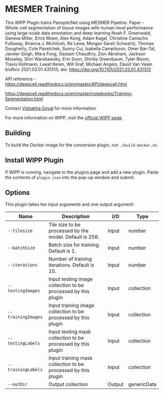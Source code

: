 # MESMER Training

This WIPP Plugin trains PanopticNet using MESMER Pipeline.
Paper - 
Whole-cell segmentation of tissue images with human-level performance using large-scale data annotation and deep learning
Noah F. Greenwald, Geneva Miller, Erick Moen, Alex Kong, Adam Kagel, Christine Camacho Fullaway, Brianna J. McIntosh, Ke Leow, Morgan Sarah Schwartz, Thomas Dougherty, Cole Pavelchek, Sunny Cui, Isabella Camplisson, Omer Bar-Tal, Jaiveer Singh, Mara Fong, Gautam Chaudhry, Zion Abraham, Jackson Moseley, Shiri Warshawsky, Erin Soon, Shirley Greenbaum, Tyler Risom, Travis Hollmann, Leeat Keren, Will Graf, Michael Angelo, David Van Valen
bioRxiv 2021.03.01.431313; doi: https://doi.org/10.1101/2021.03.01.431313

API reference - 
https://deepcell.readthedocs.io/en/master/API/deepcell.html

https://deepcell.readthedocs.io/en/master/notebooks/Training-Segmentation.html

Contact [Vishakha Goyal](mailto:vishakha.goyal@nih.gov) for more information.

For more information on WIPP, visit the [official WIPP page](https://isg.nist.gov/deepzoomweb/software/wipp).

## Building

To build the Docker image for the conversion plugin, run
`./build-docker.sh`.

## Install WIPP Plugin

If WIPP is running, navigate to the plugins page and add a new plugin. Paste the contents of `plugin.json` into the pop-up window and submit.

## Options

This plugin takes ten input arguments and one output argument:

| Name          | Description             | I/O    | Type   |
|---------------|-------------------------|--------|--------|
| `--tilesize` | Tile size to be processed by the model. Default is 256. | Input | number |
| `--batchSize` | Batch size for training. Default is 1. | Input | number |
| `--iterations` | Number of training iterations. Default is 10. | Input | number |
| `--testingImages` | Input testing image collection to be processed by this plugin | Input | collection |
| `--trainingImages` | Input training image collection to be processed by this plugin | Input | collection |
| `--testingLabels` | Input testing mask collection to be processed by this plugin | Input | collection |
| `--trainingLabels` | Input training mask collection to be processed by this plugin | Input | collection |
| `--outDir` | Output collection | Output | genericData |
